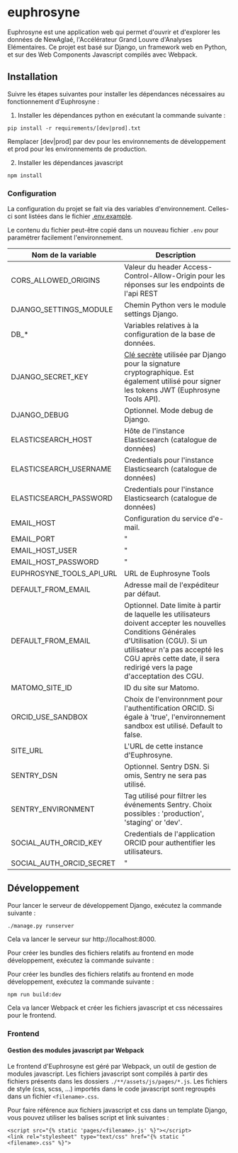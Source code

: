# euphrosyne

Euphrosyne est une application web qui permet d'ouvrir et d'explorer les données de NewAglaé, l'Accélérateur Grand Louvre d'Analyses Elémentaires. Ce projet est basé sur Django, un framework web en Python, et sur des Web Components Javascript compilés avec Webpack.

## Installation

Suivre les étapes suivantes pour installer les dépendances nécessaires au fonctionnement d'Euphrosyne :

1. Installer les dépendances python en exécutant la commande suivante :

```
pip install -r requirements/[dev|prod].txt
```

Remplacer [dev|prod] par dev pour les environnements de développement et prod pour les environnements de production.

2. Installer les dépendances javascript

```
npm install
```

### Configuration

La configuration du projet se fait via des variables d'environnement. Celles-ci sont listées dans le fichier [.env.example](.env.example).

Le contenu du fichier peut-être copié dans un nouveau fichier `.env` pour paramétrer facilement l'environnement.

| Nom de la variable       | Description                                                                                                                                                                                                                                            |
| ------------------------ | ------------------------------------------------------------------------------------------------------------------------------------------------------------------------------------------------------------------------------------------------------ |
| CORS_ALLOWED_ORIGINS     | Valeur du header Access-Control-Allow-Origin pour les réponses sur les endpoints de l'api REST                                                                                                                                                         |
| DJANGO_SETTINGS_MODULE   | Chemin Python vers le module settings Django.                                                                                                                                                                                                          |
| DB\_\*                   | Variables relatives à la configuration de la base de données.                                                                                                                                                                                          |
| DJANGO_SECRET_KEY        | [Clé secrète](https://docs.djangoproject.com/en/4.1/ref/settings/#std-setting-SECRET_KEY) utilisée par Django pour la signature cryptographique. Est également utilisé pour signer les tokens JWT (Euphrosyne Tools API).                              |
| DJANGO_DEBUG             | Optionnel. Mode debug de Django.                                                                                                                                                                                                                       |
| ELASTICSEARCH_HOST       | Hôte de l'instance Elasticsearch (catalogue de données)                                                                                                                                                                                                |
| ELASTICSEARCH_USERNAME   | Credentials pour l'instance Elasticsearch (catalogue de données)                                                                                                                                                                                       |
| ELASTICSEARCH_PASSWORD   | Credentials pour l'instance Elasticsearch (catalogue de données)                                                                                                                                                                                       |
| EMAIL_HOST               | Configuration du service d'e-mail.                                                                                                                                                                                                                     |
| EMAIL_PORT               | "                                                                                                                                                                                                                                                      |
| EMAIL_HOST_USER          | "                                                                                                                                                                                                                                                      |
| EMAIL_HOST_PASSWORD      | "                                                                                                                                                                                                                                                      |
| EUPHROSYNE_TOOLS_API_URL | URL de Euphrosyne Tools                                                                                                                                                                                                                                |
| DEFAULT_FROM_EMAIL       | Adresse mail de l'expéditeur par défaut.                                                                                                                                                                                                               |
| DEFAULT_FROM_EMAIL       | Optionnel. Date limite à partir de laquelle les utilisateurs doivent accepter les nouvelles Conditions Générales d'Utilisation (CGU). Si un utilisateur n'a pas accepté les CGU après cette date, il sera redirigé vers la page d'acceptation des CGU. |
| MATOMO_SITE_ID           | ID du site sur Matomo.                                                                                                                                                                                                                                 |
| ORCID_USE_SANDBOX        | Choix de l'environnment pour l'authentification ORCID. Si égale à 'true', l'environnement sandbox est utilisé. Default to false.                                                                                                                       |
| SITE_URL                 | L'URL de cette instance d'Euphrosyne.                                                                                                                                                                                                                  |
| SENTRY_DSN               | Optionnel. Sentry DSN. Si omis, Sentry ne sera pas utilisé.                                                                                                                                                                                            |
| SENTRY_ENVIRONMENT       | Tag utilisé pour filtrer les événements Sentry. Choix possibles : 'production', 'staging' or 'dev'.                                                                                                                                                    |
| SOCIAL_AUTH_ORCID_KEY    | Credentials de l'application ORCID pour authentifier les utilisateurs.                                                                                                                                                                                 |
| SOCIAL_AUTH_ORCID_SECRET | "                                                                                                                                                                                                                                                      |

## Développement

Pour lancer le serveur de développement Django, exécutez la commande suivante :

```
./manage.py runserver
```

Cela va lancer le serveur sur http://localhost:8000.

Pour créer les bundles des fichiers relatifs au frontend en mode développement, exécutez la commande suivante :

Pour créer les bundles des fichiers relatifs au frontend en mode développement, exécutez la commande suivante :

```
npm run build:dev
```

Cela va lancer Webpack et créer les fichiers javascript et css nécessaires pour le frontend.

### Frontend

#### Gestion des modules javascript par Webpack

Le frontend d'Euphrosyne est géré par Webpack, un outil de gestion de modules javascript. Les fichiers javascript sont compilés à partir des fichiers présents dans les dossiers `./**/assets/js/pages/*.js`. Les fichiers de style (css, scss, ...) importés dans le code javascript sont regroupés dans un fichier `<filename>.css`.

Pour faire référence aux fichiers javascript et css dans un template Django, vous pouvez utiliser les balises script et link suivantes :

```
<script src="{% static 'pages/<filename>.js' %}"></script>
<link rel="stylesheet" type="text/css" href="{% static "<filename>.css" %}">
```

